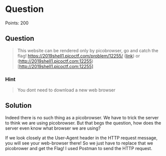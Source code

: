 # Question

Points: 200

## Question

> This website can be rendered only by picobrowser, go and catch the flag! https://2019shell1.picoctf.com/problem/12255/ ([link](https://2019shell1.picoctf.com/problem/12255/)) or (http://2019shell1.picoctf.com:12255)[http://2019shell1.picoctf.com:12255]

### Hint

> You dont need to download a new web browser

## Solution

Indeed there is no such thing as a picobrowser. We have to trick the server to think we are using picobrowser. But that begs the question, how does the server even know what browser we are using?

If we look closely at the User-Agent header in the HTTP request message, you will see your web-browser there! So we just have to replace that we picobrower and get the Flag! I used Postman to send the HTTP request.
